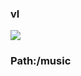 ### vl

[![](https://www.herokucdn.com/deploy/button.png)](https://heroku.com/deploy?template=https://github.com/eygheig/kjhrre.git)

### Path:/music